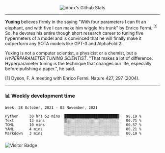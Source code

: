 <div align="center">
    <img align="center" src="https://github-readme-stats.vercel.app/api?username=idocx&show_icons=true&count_private=true&hide_border=true" alt="idocx's Github Stats"></img>
</div>

---

**Yuxing** believes firmly in the saying "With four parameters I can fit an elephant, and with five I can make him wiggle his trunk" by Enrico Fermi. <sup>[1]</sup> So, he devotes his entire though short research career to tuning five hypermeters of a model and is convinced that he will finally make it outperform any SOTA models like GPT-3 and AlphaFold 2.

Yuxing is not a computer scientist, a physicist or a chemist, but a *HYPERPARAMETER TUNING SCIENTIST*. "That makes a lot of difference. Hyperparameter tuning is the technique that changes our life, especially before pulishing a paper.", he said.

[1] Dyson, F. A meeting with Enrico Fermi. Nature 427, 297 (2004).


---

### 📊 Weekly development time
<!--START_SECTION:waka-->
```text
Week: 28 October, 2021 - 03 November, 2021

Python     30 hrs 52 mins  ████████████████████████▓   98.19 % 
Text       13 mins         ▒░░░░░░░░░░░░░░░░░░░░░░░░   00.71 % 
TOML       10 mins         ░░░░░░░░░░░░░░░░░░░░░░░░░   00.57 % 
YAML       4 mins          ░░░░░░░░░░░░░░░░░░░░░░░░░   00.21 % 
Markdown   3 mins          ░░░░░░░░░░░░░░░░░░░░░░░░░   00.19 % 
```
<!--END_SECTION:waka-->

### 

![Visitor Badge](https://visitor-badge.laobi.icu/badge?page_id=idocx.idocx)